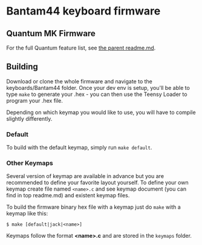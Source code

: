 Bantam44 keyboard firmware
======================

## Quantum MK Firmware

For the full Quantum feature list, see [the parent readme.md](/readme.md).

## Building

Download or clone the whole firmware and navigate to the keyboards/Bantam44 folder. Once your dev env is setup, you'll be able to type `make` to generate your .hex - you can then use the Teensy Loader to program your .hex file. 

Depending on which keymap you would like to use, you will have to compile slightly differently.

### Default
To build with the default keymap, simply run `make default`.

### Other Keymaps
Several version of keymap are available in advance but you are recommended to define your favorite layout yourself. To define your own keymap create file named `<name>.c` and see keymap document (you can find in top readme.md) and existent keymap files.

To build the firmware binary hex file with a keymap just do `make` with a keymap like this:

```
$ make [default|jack|<name>]
```
Keymaps follow the format **__\<name\>.c__** and are stored in the `keymaps` folder.